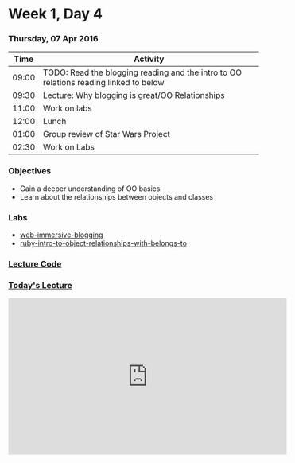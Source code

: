 # Week 1, Day 4

### Thursday, 07 Apr 2016

| Time | Activity |
| --- | --- |
| 09:00 | TODO: Read the blogging reading and the intro to OO relations reading linked to below |
| 09:30 | Lecture: Why blogging is great/OO Relationships |
| 11:00 | Work on labs |
| 12:00 | Lunch |
| 01:00 | Group review of Star Wars Project |
| 02:30 | Work on Labs |

### Objectives

- Gain a deeper understanding of OO basics 
- Learn about the relationships between objects and classes 

### Labs

- [web-immersive-blogging](http://www.github.com/learn-co-students/web-immersive-blogging-web-0416)
- [ruby-intro-to-object-relationships-with-belongs-to](http://www.github.com/learn-co-students/ruby-intro-to-object-relationships-with-belongs-to-web-0416)


### [Lecture Code](https://gist.github.com/67d6a110f87965f019fff9de8dac26f5)


### [Today's Lecture](https://www.youtube.com/watch?v=Vrj1opkvTs8&feature=youtu.be)

<iframe width="560" height="315" src="https://www.youtube.com/embed/Vrj1opkvTs8" frameborder="0" allowfullscreen></iframe>
